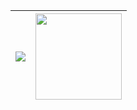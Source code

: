 | <img src="https://github-readme-stats.vercel.app/api?username=Esmerlin79&show_icons=true&theme=tokyonight"/>  |  <img with="" height="138" src="https://github-readme-stats.vercel.app/api/top-langs/?username=Esmerlin79&layout=compact&theme=tokyonight"/>  |
|---|---|
